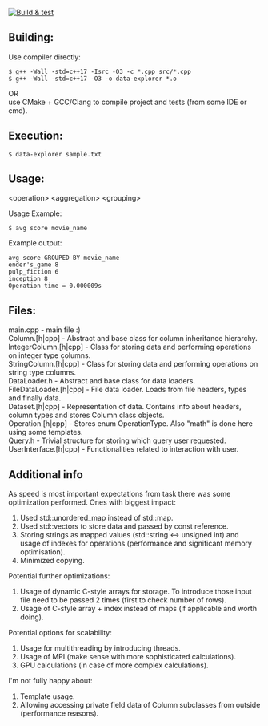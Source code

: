 [![Build & test](https://github.com/przemek83/data-explorer/actions/workflows/buld-and-test.yml/badge.svg)](https://github.com/przemek83/data-explorer/actions/workflows/buld-and-test.yml)

## Building:  
Use compiler directly:
```shell
$ g++ -Wall -std=c++17 -Isrc -O3 -c *.cpp src/*.cpp  
$ g++ -Wall -std=c++17 -O3 -o data-explorer *.o  
```
OR  
use CMake + GCC/Clang to compile project and tests (from some IDE or cmd).  

## Execution:  
```shell
$ data-explorer sample.txt
```

## Usage:  
\<operation\> \<aggregation\> \<grouping\>  

Usage Example:  
```shell
$ avg score movie_name
```

Example output:  
```
avg score GROUPED BY movie_name  
ender's_game 8  
pulp_fiction 6  
inception 8  
Operation time = 0.000009s  
```

## Files:  
main.cpp - main file :)  
Column.[h|cpp] - Abstract and base class for column inheritance hierarchy.  
IntegerColumn.[h|cpp] - Class for storing data and performing operations on integer type columns.   
StringColumn.[h|cpp] - Class for storing data and performing operations on string type columns.   
DataLoader.h - Abstract and base class for data loaders.  
FileDataLoader.[h|cpp] - File data loader. Loads from file headers, types and finally data.  
Dataset.[h|cpp] - Representation of data. Contains info about headers, column types and stores Column class objects.  
Operation.[h|cpp] - Stores enum OperationType. Also "math" is done here using some templates.  
Query.h - Trivial structure for storing which query user requested.  
UserInterface.[h|cpp] - Functionalities related to interaction with user.  

## Additional info
As speed is most important expectations from task there was some optimization performed. Ones with biggest impact:  
1) Used std::unordered_map instead of std::map.  
2) Used std::vectors to store data and passed by const reference.  
3) Storing strings as mapped values (std::string <-> unsigned int) and usage of indexes for operations (performance and significant memory optimisation).  
4) Minimized copying.

Potential further optimizations:  
1) Usage of dynamic C-style arrays for storage. To introduce those input file need to be passed 2 times (first to check number of rows).  
2) Usage of C-style array + index instead of maps (if applicable and worth doing).  

Potential options for scalability:  
1) Usage for multithreading by introducing threads.  
2) Usage of MPI (make sense with more sophisticated calculations).  
3) GPU calculations (in case of more complex calculations).

I'm not fully happy about:  
1) Template usage.  
2) Allowing accessing private field data of Column subclasses from outside (performance reasons).
